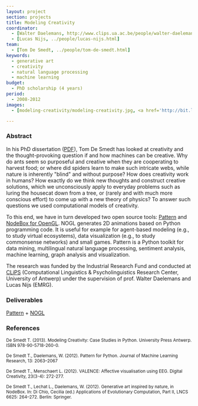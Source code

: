 ```yaml
---
layout: project
section: projects
title: Modeling Creativity
coordinator:
  - [Walter Daelemans, http://www.clips.ua.ac.be/people/walter-daelemans]
  - [Lucas Nijs, ../people/lucas-nijs.html]
team:
  - [Tom De Smedt, ../people/tom-de-smedt.html]
keywords:
  - generative art
  - creativity
  - natural language processing
  - machine learning
budget:
  - PhD scholarship (4 years)
period:
  - 2008-2012
images:
  - [modeling-creativity/modeling-creativity.jpg, <a href='http://bit.ly/modeling-creativity'>Download the PDF</a>]

---
```


<h3>Abstract</h3>
In his PhD dissertation (<a class="tag-feature" href="http://bit.ly/modeling-creativity">PDF</a>), Tom De Smedt has looked at creativity and the thought-provoking question if and how machines can be creative. Why do ants seem so purposeful and creative when they are cooperating to harvest food; or where did spiders learn to make such intricate webs, while nature is inherently "blind" and without purpose? How does creativity work in humans? How exactly do we think new thoughts and construct creative solutions, which we unconsciously apply to everyday problems such as luring the housecat down from a tree, or (rarely and with much more conscious effort) to come up with a new theory of physics? To answer such questions we used computational models of creativity. 

To this end, we have in turn developed two open source tools: <a href="http://www.clips.ua.ac.be/pattern">Pattern</a> and <a href="../software/nodebox-opengl.html">NodeBox for OpenGL</a>. NOGL generates 2D animations based on Python programming code. It is useful for example for agent-based modeling (e.g., to study virtual ecosystems), data visualization (e.g., to study commonsense networks) and small games. Pattern is a Python toolkit for data mining, multilingual natural language processing, sentiment analysis, machine learning, graph analysis and visualization.

The research was funded by the Industrial Research Fund and conducted at <a href="http://www.clips.ua.ac.be">CLiPS</a> (Computational Linguistics & Psycholinguistics Research Center, University of Antwerp) under the supervision of prof. Walter Daelemans and Lucas Nijs (EMRG).

<h3>Deliverables</h3>
<p><a href="http://www.clips.ua.ac.be/pattern" class="tag-software">Pattern</a> + 
   <a href="../software/nodebox-opengl.html" class="tag-software">NOGL</a></p>

<h3>References</h3>
<p class="cite"><small>De Smedt T. (2013). Modeling Creativity: Case Studies in Python. University Press Antwerp. ISBN 978-90-5718-260-0.</small></p>
<p class="cite"><small>De Smedt T., Daelemans, W. (2012). Pattern for Python. Journal of Machine Learning Research, 13: 2063–2067</small></p>
<p class="cite"><small>De Smedt T., Menschaert L. (2012). VALENCE: Affective visualisation using EEG. Digital Creativity, 23(3-4): 272-277.</small></p>
<p class="cite"><small>De Smedt T., Lechat L., Daelemans, W. (2012). Generative art inspired by nature, in NodeBox. In: Di Chio, Cecilia (ed.) Applications of Evolutionary Computation, Part II, LNCS 6625: 264–272. Berlin: Springer.</small></p>